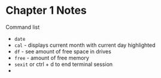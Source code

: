 # Chapter 1 Notes

Command list
* `date`
* `cal` - displays current month with current day highlighted
* `df` - see amount of free space in drives
* `free` - amount of free memory
* `sexit` or ctrl + d to end terminal session
*
